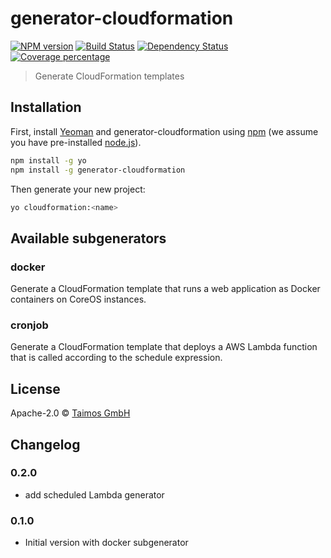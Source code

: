 # generator-cloudformation 

[![NPM version][npm-image]][npm-url] [![Build Status][travis-image]][travis-url] [![Dependency Status][daviddm-image]][daviddm-url] [![Coverage percentage][coveralls-image]][coveralls-url]
> Generate CloudFormation templates

## Installation

First, install [Yeoman](http://yeoman.io) and generator-cloudformation using [npm](https://www.npmjs.com/) (we assume you have pre-installed [node.js](https://nodejs.org/)).

```bash
npm install -g yo
npm install -g generator-cloudformation
```

Then generate your new project:

```bash
yo cloudformation:<name>
```

## Available subgenerators

### docker

Generate a CloudFormation template that runs a web application as Docker containers on CoreOS instances. 

### cronjob

Generate a CloudFormation template that deploys a AWS Lambda function that is called according to the schedule expression. 

## License

Apache-2.0 © [Taimos GmbH](https://www.taimos.de)

## Changelog

### 0.2.0

* add scheduled Lambda generator

### 0.1.0

* Initial version with docker subgenerator


[npm-image]: https://badge.fury.io/js/generator-cloudformation.svg
[npm-url]: https://npmjs.org/package/generator-cloudformation
[travis-image]: https://travis-ci.org/taimos/generator-cloudformation.svg?branch=master
[travis-url]: https://travis-ci.org/taimos/generator-cloudformation
[daviddm-image]: https://david-dm.org/taimos/generator-cloudformation.svg?theme=shields.io
[daviddm-url]: https://david-dm.org/taimos/generator-cloudformation
[coveralls-image]: https://coveralls.io/repos/taimos/generator-cloudformation/badge.svg
[coveralls-url]: https://coveralls.io/r/taimos/generator-cloudformation
